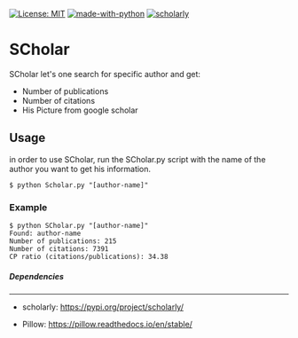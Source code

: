  [![License: MIT](https://img.shields.io/badge/License-MIT-yellow.svg)](https://opensource.org/licenses/MIT) [![made-with-python](https://img.shields.io/badge/Made%20with-Python-1f425f.svg "python")](https://www.python.org/) [![scholarly](https://img.shields.io/badge/reference-scholarly-informational "scholarly")](https://pypi.org/project/scholarly/)

# SCholar

SCholar let's one search for specific author and get:

* Number of publications
* Number of citations
* His Picture from google scholar

## Usage

in order to use SCholar, run the SCholar.py script with the name of the author you want to get his information.

`$ python Scholar.py "[author-name]"`

### Example
```
$ python SCholar.py "[author-name]"
Found: author-name
Number of publications: 215
Number of citations: 7391
CP ratio (citations/publications): 34.38
```


##### Dependencies
---
* scholarly: https://pypi.org/project/scholarly/ 

* Pillow: https://pillow.readthedocs.io/en/stable/
